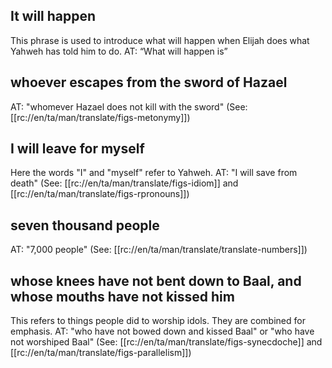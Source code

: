 ## It will happen ##

This phrase is used to introduce what will happen when Elijah does what Yahweh has told him to do. AT: “What will happen is”

## whoever escapes from the sword of Hazael ##

AT: "whomever Hazael does not kill with the sword" (See: [[rc://en/ta/man/translate/figs-metonymy]])

## I will leave for myself ##

Here the words "I" and "myself" refer to Yahweh. AT: "I will save from death" (See: [[rc://en/ta/man/translate/figs-idiom]] and [[rc://en/ta/man/translate/figs-rpronouns]])

## seven thousand people ##

AT: "7,000 people" (See: [[rc://en/ta/man/translate/translate-numbers]])

## whose knees have not bent down to Baal, and whose mouths have not kissed him ##

This refers to things people did to worship idols. They are combined for emphasis. AT: "who have not bowed down and kissed Baal" or "who have not worshiped Baal" (See: [[rc://en/ta/man/translate/figs-synecdoche]] and [[rc://en/ta/man/translate/figs-parallelism]])